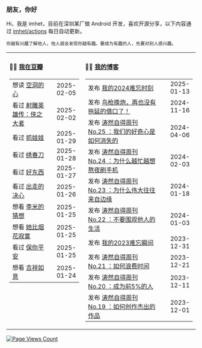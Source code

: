 ### 朋友，你好

Hi，我是 imhet，目前在深圳某厂做 Android 开发，喜欢开源分享，以下内容通过 <a href="https://github.com/imhet/imhet/actions" target="_blank">imhet/actions</a> 每日自动更新。

<!-- juzi starts -->
```
你越有兴趣了解他人，他人就会发现你越有趣。要成为有趣的人，先要对别人感兴趣。
```
<!-- juzi ends -->


<table width="900px">
<tr>
<td valign="top" width="40%">

#### 🤾‍♂️  <a href="https://www.douban.com/people/heyitao/" target="_blank">我在豆瓣</a>

<!-- douban starts -->
| | |
 |:------------- | -------------: |
| 想读 <a href='https://book.douban.com/subject/36296679/' target='_blank'>空洞的心</a> | 2025-02-05 |
| 看过 <a href='http://movie.douban.com/subject/36289423/' target='_blank'>射雕英雄传：侠之大者</a> | 2025-02-02 |
| 看过 <a href='http://movie.douban.com/subject/36653918/' target='_blank'>抓娃娃</a> | 2025-01-29 |
| 看过 <a href='http://movie.douban.com/subject/24745500/' target='_blank'>绣春刀</a> | 2025-01-28 |
| 看过 <a href='http://movie.douban.com/subject/36154853/' target='_blank'>好东西</a> | 2025-01-27 |
| 看过 <a href='http://movie.douban.com/subject/36587974/' target='_blank'>出走的决心</a> | 2025-01-26 |
| 想看 <a href='http://movie.douban.com/subject/3230459/' target='_blank'>李米的猜想</a> | 2025-01-25 |
| 想看 <a href='http://movie.douban.com/subject/1293708/' target='_blank'>她比烟花寂寞</a> | 2025-01-25 |
| 看过 <a href='http://movie.douban.com/subject/35457272/' target='_blank'>保你平安</a> | 2025-01-25 |
| 想看 <a href='http://movie.douban.com/subject/35068230/' target='_blank'>吉祥如意</a> | 2025-01-24 |
<!-- douban ends -->

</td>


<td valign="top" width="60%">

#### 🤹‍♀️ <a href="https://heyitao.com/" target="_blank">我的博客</a>

<!-- blog starts -->
| | |
 |:------------- | -------------: |
| 发布 <a href='http://heyitao.com/post/my-2024' target='_blank'>我的2024难忘时刻</a> | 2025-01-13 |
| 发布 <a href='http://heyitao.com/post/new-macbook-pro-m4-pro' target='_blank'>鸟枪换炮，再也没有拖延的借口了！</a> | 2024-11-16 |
| 发布 <a href='http://heyitao.com/post/beyond-code-weekly-025' target='_blank'>涛然自得周刊 No.25 ：我们的好奇心是如何消失的</a> | 2024-04-06 |
| 发布 <a href='http://heyitao.com/post/beyond-code-weekly-024' target='_blank'>涛然自得周刊 No.24 ：为什么越忙越想熬夜刷手机</a> | 2024-02-03 |
| 发布 <a href='http://heyitao.com/post/beyond-code-weekly-023' target='_blank'>涛然自得周刊 No.23 ：为什么伟大往往来自边缘</a> | 2024-01-18 |
| 发布 <a href='http://heyitao.com/post/beyond-code-weekly-022' target='_blank'>涛然自得周刊 No.22 ：不要围观他人的生活</a> | 2024-01-03 |
| 发布 <a href='http://heyitao.com/post/my-2023' target='_blank'>我的2023难忘瞬间</a> | 2023-12-31 |
| 发布 <a href='http://heyitao.com/post/beyond-code-weekly-021' target='_blank'>涛然自得周刊 No.21 ：如何浪费时间</a> | 2023-12-21 |
| 发布 <a href='http://heyitao.com/post/beyond-code-weekly-020' target='_blank'>涛然自得周刊 No.20 ：成为前5%的人</a> | 2023-12-11 |
| 发布 <a href='http://heyitao.com/post/beyond-code-weekly-019' target='_blank'>涛然自得周刊 No.19 ：如何创作杰出的作品</a> | 2023-12-01 |
<!-- blog ends -->

</td>
</tr>


</table>

[![Page Views Count](https://badges.toozhao.com/badges/01HG0ZMWVAHYZ149GQ6Z5JYVF5/green.svg)](https://badges.toozhao.com/stats/01HG0ZMWVAHYZ149GQ6Z5JYVF5 "Since 2023-11-24")